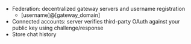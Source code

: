 - Federation: decentralized gateway servers and username registration
    - [username]@[gateway_domain]
- Connected accounts: server verifies third-party OAuth against your public key using challenge/response
- Store chat history